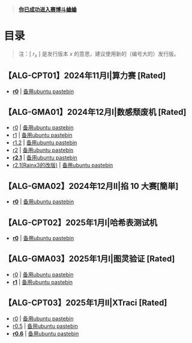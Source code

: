 > [**你已成功进入赛博斗蛐蛐**](https://www.luogu.com.cn/paste/bk5ovhzr)

# 目录

> 注：[ $r_x$ ] 是发行版本 $x$ 的意思，建议使用新的（编号大的）发行版。

## 【ALG-CPT01】2024年11月Ⅰ|算力赛 [Rated]
- [**r0**](ALG-CPT01/r0.cpp) | [备用ubuntu pastebin](https://pastebin.ubuntu.com/p/NhVB2HFxHx/)

## 【ALG-GMA01】2024年12月Ⅰ|数感颓废机 [Rated]

- [r0](ALG-GMA01/r0.cpp) | [备用ubuntu pastebin](https://pastebin.ubuntu.com/p/sCVnxDRwV3/)
- [r1](ALG-GMA01/r1.cpp) | [备用ubuntu pastebin](https://pastebin.ubuntu.com/p/f5vHJVK36n/)
- [r1.2](ALG-GMA01/r1.2.cpp) | [备用ubuntu pastebin](https://pastebin.ubuntu.com/p/YWRtxTxVwM/)
- [r2](ALG-GMA01/r2.cpp) | [备用ubuntu pastebin](https://pastebin.ubuntu.com/p/8WxJT65TcC/)
- [**r2.1**](ALG-GMA01/r2.1.cpp) | [备用ubuntu pastebin](https://pastebin.ubuntu.com/p/KmhhKQ3zbf/)
- [r2.1(Rainx3的改版)](ALG-GMA01/r2.1g_winonly.cpp) | [备用ubuntu pastebin](https://www.luogu.com.cn/paste/hsfemoyw)


## 【ALG-GMA02】2024年12月Ⅱ|掐 10 大赛[簡単]
- [**r0**](ALG-GMA02/r0.cpp) | [备用ubuntu pastebin](https://pastebin.ubuntu.com/p/FmySnNfT98/)

## 【ALG-CPT02】2025年1月Ⅰ|哈希表测试机
- [**r0**](ALG-CPT02/r0.cpp) | [备用ubuntu pastebin](https://pastebin.ubuntu.com/p/PgfpTWwBNt/)

## 【ALG-GMA03】2025年1月Ⅰ|图灵验证 [Rated]
- [r0](ALG-GMA03/r0.cpp) | [备用ubuntu pastebin](https://pastebin.ubuntu.com/p/bR4QHHX7Yq/)
- [**r1**](ALG-GMA03/r1.cpp) | [备用ubuntu pastebin](https://pastebin.ubuntu.com/p/2kDf6xGVV5/)


## 【ALG-CPT03】2025年1月Ⅱ|XTraci [Rated]
- [r0](ALG-CPT03/r0.cpp) | [备用ubuntu pastebin](https://pastebin.ubuntu.com/p/8qsFNMyfQw/)
- [r0.5](ALG-CPT03/r0.5.cpp) | [备用ubuntu pastebin](https://pastebin.ubuntu.com/p/tpTG8BMkVY/)
- [**r0.6**](ALG-CPT03/r0.6.cpp) | [备用ubuntu pastebin](https://pastebin.ubuntu.com/p/YdrmDrNmgZ/)
